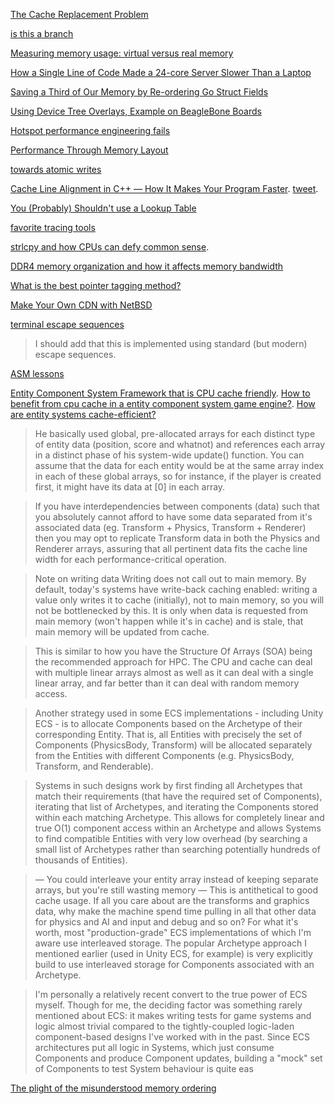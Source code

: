 [The Cache Replacement Problem](http://alexandrutopliceanu.ro/post/cache-replacement-problem/)

[is this a branch](https://news.ycombinator.com/item?id=26141047)

[	Measuring memory usage: virtual versus real memory](https://news.ycombinator.com/item?id=28007554)

[How a Single Line of Code Made a 24-core Server Slower Than a Laptop](https://pkolaczk.github.io/server-slower-than-a-laptop/)

[Saving a Third of Our Memory by Re-ordering Go Struct Fields](https://lobste.rs/s/oxtpfw/saving_third_our_memory_by_re_ordering_go)

[Using Device Tree Overlays, Example on BeagleBone Boards](https://news.ycombinator.com/item?id=30342948)

[Hotspot performance engineering fails](https://lemire.me/blog/2023/04/27/hotspot-performance-engineering-fails/)

[Performance Through Memory Layout](https://johnnysswlab.com/performance-through-memory-layout/)

[towards atomic writes](https://twitter.com/eatonphil/status/1698132893426434109)

[Cache Line Alignment in C++ — How It Makes Your Program Faster](https://ryonaldteofilo.medium.com/cache-line-alignment-in-c-1aac85e4482f). [tweet](https://twitter.com/kobi_ca/status/1702706567869813212).

[You (Probably) Shouldn't use a Lookup Table](https://specbranch.com/posts/lookup-tables/)

[favorite tracing tools](https://news.ycombinator.com/item?id=38538111)

[strlcpy and how CPUs can defy common sense](https://lobste.rs/s/bjx13v/strlcpy_how_cpus_can_defy_common_sense).

[DDR4 memory organization and how it affects memory bandwidth](https://blog.cloudflare.com/ddr4-memory-organization-and-how-it-affects-memory-bandwidth/)

[What is the best pointer tagging method?](https://coredumped.dev/2024/09/09/what-is-the-best-pointer-tagging-method/)

[Make Your Own CDN with NetBSD](https://news.ycombinator.com/item?id=41432245)

[terminal escape sequences](https://x.com/mitchellh/status/1839762056486281618)

> I should add that this is implemented using standard (but modern) escape sequences. 

[ASM lessons](https://github.com/FFmpeg/asm-lessons)

[Entity Component System Framework that is CPU cache friendly](https://stackoverflow.com/questions/23473783/entity-component-system-framework-that-is-cpu-cache-friendly). [How to benefit from cpu cache in a entity component system game engine?](https://gamedev.stackexchange.com/questions/66786/how-to-benefit-from-cpu-cache-in-a-entity-component-system-game-engine). [How are entity systems cache-efficient?](https://gamedev.stackexchange.com/questions/82030/how-are-entity-systems-cache-efficient)

> He basically used global, pre-allocated arrays for each distinct type of entity data (position, score and whatnot) and references each array in a distinct phase of his system-wide update() function. You can assume that the data for each entity would be at the same array index in each of these global arrays, so for instance, if the player is created first, it might have its data at [0] in each array.

> If you have interdependencies between components (data) such that you absolutely cannot afford to have some data separated from it's associated data (eg. Transform + Physics, Transform + Renderer) then you may opt to replicate Transform data in both the Physics and Renderer arrays, assuring that all pertinent data fits the cache line width for each performance-critical operation.

> Note on writing data Writing does not call out to main memory. By default, today's systems have write-back caching enabled: writing a value only writes it to cache (initially), not to main memory, so you will not be bottlenecked by this. It is only when data is requested from main memory (won't happen while it's in cache) and is stale, that main memory will be updated from cache.

> This is similar to how you have the Structure Of Arrays (SOA) being the recommended approach for HPC. The CPU and cache can deal with multiple linear arrays almost as well as it can deal with a single linear array, and far better than it can deal with random memory access.

> Another strategy used in some ECS implementations - including Unity ECS - is to allocate Components based on the Archetype of their corresponding Entity. That is, all Entities with precisely the set of Components (PhysicsBody, Transform) will be allocated separately from the Entities with different Components (e.g. PhysicsBody, Transform, and Renderable).

> Systems in such designs work by first finding all Archetypes that match their requirements (that have the required set of Components), iterating that list of Archetypes, and iterating the Components stored within each matching Archetype. This allows for completely linear and true O(1) component access within an Archetype and allows Systems to find compatible Entities with very low overhead (by searching a small list of Archetypes rather than searching potentially hundreds of thousands of Entities).

> — You could interleave your entity array instead of keeping separate arrays, but you're still wasting memory
> — This is antithetical to good cache usage. If all you care about are the transforms and graphics data, why make the machine spend time pulling in all that other data for physics and AI and input and debug and so on? For what it's worth, most "production-grade" ECS implementations of which I'm aware use interleaved storage. The popular Archetype approach I mentioned earlier (used in Unity ECS, for example) is very explicitly build to use interleaved storage for Components associated with an Archetype.

> I'm personally a relatively recent convert to the true power of ECS myself. Though for me, the deciding factor was something rarely mentioned about ECS: it makes writing tests for game systems and logic almost trivial compared to the tightly-coupled logic-laden component-based designs I've worked with in the past. Since ECS architectures put all logic in Systems, which just consume Components and produce Component updates, building a "mock" set of Components to test System behaviour is quite eas

[The plight of the misunderstood memory ordering](https://www.grayolson.me/blog/posts/misunderstood-memory-ordering/)


